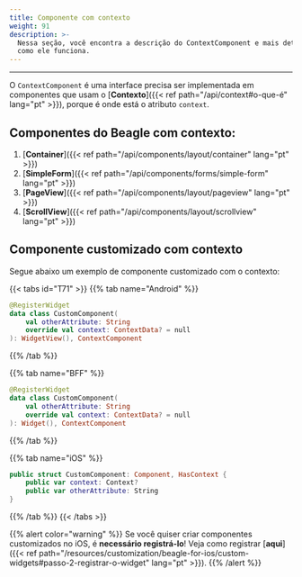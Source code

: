 ```yaml
---
title: Componente com contexto
weight: 91
description: >-
  Nessa seção, você encontra a descrição do ContextComponent e mais detalhes de
  como ele funciona.
---
```


---

O `ContextComponent` é uma interface precisa ser implementada em componentes que usam o [**Contexto**]({{< ref path="/api/context#o-que-é" lang="pt" >}}), porque é onde está o atributo `context`.

## Componentes do Beagle com contexto:

1. [**Container**]({{< ref path="/api/components/layout/container" lang="pt" >}})
2. [**SimpleForm**]({{< ref path="/api/components/forms/simple-form" lang="pt" >}})
3. [**PageView**]({{< ref path="/api/components/layout/pageview" lang="pt" >}})
4. [**ScrollView**]({{< ref path="/api/components/layout/scrollview" lang="pt" >}})

## Componente customizado com contexto

Segue abaixo um exemplo de componente customizado com o contexto:

{{< tabs id="T71" >}}
{{% tab name="Android" %}}

```kotlin
@RegisterWidget
data class CustomComponent(
    val otherAttribute: String
    override val context: ContextData? = null
): WidgetView(), ContextComponent
```

{{% /tab %}}

{{% tab name="BFF" %}}

```kotlin
@RegisterWidget
data class CustomComponent(
    val otherAttribute: String
    override val context: ContextData? = null
): Widget(), ContextComponent
```

{{% /tab %}}

{{% tab name="iOS" %}}

```swift
public struct CustomComponent: Component, HasContext {
    public var context: Context?
    public var otherAttribute: String
}
```

{{% /tab %}}
{{< /tabs >}}

{{% alert color="warning" %}}
Se você quiser criar componentes customizados no iOS, é **necessário registrá-lo**! Veja como registrar [**aqui**]({{< ref path="/resources/customization/beagle-for-ios/custom-widgets#passo-2-registrar-o-widget" lang="pt" >}}).
{{% /alert %}}
